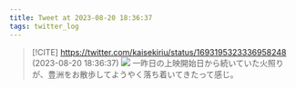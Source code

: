 ```yaml
---
title: Tweet at 2023-08-20 18:36:37
tags: twitter_log
---
```


> [!CITE] https://twitter.com/kaisekiriu/status/1693195323336958248 (2023-08-20 18:36:37)
> ![](https://twitter.com/kaisekiriu/status/1693195323336958248)
> 一昨日の上映開始日から続いていた火照りが、豊洲をお散歩してようやく落ち着いてきたって感じ。
